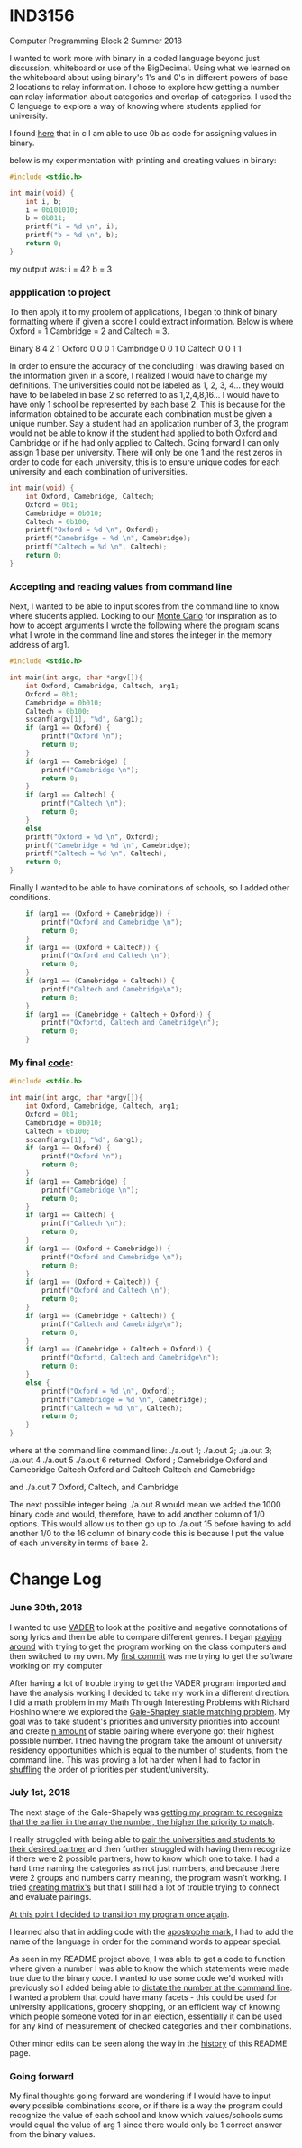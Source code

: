 # IND3156
Computer Programming Block 2 Summer 2018

I wanted to work more with binary in a coded language beyond just discussion, whiteboard or use of the BigDecimal. Using what we learned on the whiteboard about using binary's 1's and 0's in different powers of base 2 locations to relay information. I chose to explore how getting a number can relay information about categories and overlap of categories. I used the C language to explore a way of knowing where students applied for university.

I found [here](https://gcc.gnu.org/onlinedocs/gcc/Binary-constants.html) that in c I am able to use 0b as code for assigning values in binary. 

below is my experimentation with printing and creating values in binary:
``` c 
#include <stdio.h>

int main(void) {
    int i, b;
    i = 0b101010;
    b = 0b011;
    printf("i = %d \n", i);
    printf("b = %d \n", b);
    return 0;
}
```
my output was: i = 42 b = 3

### appplication to project

To then apply it to my problem of applications, I began to think of binary formatting where if given a score I could extract information. Below is where Oxford = 1 Cambridge = 2 and Caltech = 3. 

Binary      8   4   2   1
Oxford      0   0   0   1
Cambridge  0   0   1   0
Caltech     0   0   1   1

In order to ensure the accuracy of the concluding I was drawing based on the information given in a score, I realized I would have to change my definitions. The universities could not be labeled as 1, 2, 3, 4... they would have to be labeled in base 2 so referred to as 1,2,4,8,16... I would have to have only 1 school be represented by each base 2. This is because for the information obtained to be accurate each combination must be given a unique number. Say a student had an application number of 3, the program would not be able to know if the student had applied to both Oxford and Cambridge or if he had only applied to Caltech. Going forward I can only assign 1 base per university. There will only be one 1 and the rest zeros in order to code for each university, this is to ensure unique codes for each university and each combination of universities.

``` c
int main(void) {
    int Oxford, Camebridge, Caltech;
    Oxford = 0b1;
    Camebridge = 0b010;
    Caltech = 0b100;
    printf("Oxford = %d \n", Oxford);
    printf("Camebridge = %d \n", Camebridge);
    printf("Caltech = %d \n", Caltech);
    return 0;
}
```
### Accepting and reading values from command line

Next, I wanted to be able to input scores from the command line to know where students applied. Looking to our [Monte Carlo](http://10.0.161.51/Su18B2/index.php/Monte_Carlo_integrator) for inspiration as to how to accept arguments I wrote the following where the program scans what I wrote in the command line and stores the integer in the memory address of arg1.

``` c
#include <stdio.h>

int main(int argc, char *argv[]){
    int Oxford, Camebridge, Caltech, arg1;
    Oxford = 0b1;
    Camebridge = 0b010;
    Caltech = 0b100;
    sscanf(argv[1], "%d", &arg1);
    if (arg1 == Oxford) {
        printf("Oxford \n");
        return 0;
    }
    if (arg1 == Camebridge) {
        printf("Camebridge \n");
        return 0;
    }
    if (arg1 == Caltech) {
        printf("Caltech \n");
        return 0;
    }
    else
    printf("Oxford = %d \n", Oxford);
    printf("Camebridge = %d \n", Camebridge);
    printf("Caltech = %d \n", Caltech);
    return 0;
}
```
Finally I wanted to be able to have cominations of schools, so I added other conditions.

``` c
    if (arg1 == (Oxford + Camebridge)) {
        printf("Oxford and Camebridge \n");
        return 0;
    }
    if (arg1 == (Oxford + Caltech)) {
        printf("Oxford and Caltech \n");
        return 0;
    }
    if (arg1 == (Camebridge + Caltech)) {
        printf("Caltech and Camebridge\n");
        return 0;
    }
    if (arg1 == (Camebridge + Caltech + Oxford)) {
        printf("Oxfortd, Caltech and Camebridge\n");
        return 0;
    }
```
### My final [code](https://github.com/ariadruker1/IND3156/blob/master/application.c):
``` c
#include <stdio.h>

int main(int argc, char *argv[]){
    int Oxford, Camebridge, Caltech, arg1;
    Oxford = 0b1;
    Camebridge = 0b010;
    Caltech = 0b100;
    sscanf(argv[1], "%d", &arg1);
    if (arg1 == Oxford) {
        printf("Oxford \n");
        return 0;
    }
    if (arg1 == Camebridge) {
        printf("Camebridge \n");
        return 0;
    }
    if (arg1 == Caltech) {
        printf("Caltech \n");
        return 0;
    }
    if (arg1 == (Oxford + Camebridge)) {
        printf("Oxford and Camebridge \n");
        return 0;
    }
    if (arg1 == (Oxford + Caltech)) {
        printf("Oxford and Caltech \n");
        return 0;
    }
    if (arg1 == (Camebridge + Caltech)) {
        printf("Caltech and Camebridge\n");
        return 0;
    }
    if (arg1 == (Camebridge + Caltech + Oxford)) {
        printf("Oxfortd, Caltech and Camebridge\n");
        return 0;
    }
    else {
        printf("Oxford = %d \n", Oxford);
        printf("Camebridge = %d \n", Camebridge);
        printf("Caltech = %d \n", Caltech);
        return 0;
    }
}
```
where at the command line 
command line:   ./a.out 1;  ./a.out 2;  ./a.out 3;              ./a.out 4   ./a.out 5           ./a.out 6
returned:       Oxford ;    Camebridge  Oxford and Camebridge   Caltech     Oxford and Caltech  Caltech and Camebridge

and ./a.out 7
Oxford, Caltech, and Cambridge

The next possible integer being ./a.out 8 would mean we added the 1000 binary code and would, therefore, have to add another column of 1/0 options. This would allow us to then go up to ./a.out 15 before having to add another 1/0 to the 16 column of binary code this is because I put the value of each university in terms of base 2.  

# Change Log

### June 30th, 2018
I wanted to use [VADER](https://github.com/ariadruker1/IND3156/blob/master/VADERmanual.py) to look at the positive and negative connotations of song lyrics and then be able to compare different genres. I began [playing around](https://github.com/ariadruker1/IND3156/blob/master/vaderplay.py) with trying to get the program working on the class computers and then switched to my own. My [first commit](https://github.com/ariadruker1/IND3156/commit/a1acced06d1efc88842daa4c17a7b0a9d7e428a6#diff-04c6e90faac2675aa89e2176d2eec7d8) was me trying to get the software working on my computer

After having a lot of trouble trying to get the VADER program imported and have the analysis working I decided to take my work in a different direction. I did a math problem in my Math Through Interesting Problems with Richard Hoshino where we explored the [Gale-Shapley stable matching problem](https://github.com/ariadruker1/IND3156/commit/bdbee5f0a75ca6a0146f5b4c2c94fe30423a7843#diff-04c6e90faac2675aa89e2176d2eec7d8). My goal was to take student's priorities and university priorities into account and create [n amount](https://github.com/ariadruker1/IND3156/blob/master/startofgaleshapely.c) of stable pairing where everyone got their highest possible number. I tried having the program take the amount of university residency opportunities which is equal to the number of students, from the command line. This was proving a lot harder when I had to factor in [shuffling](https://github.com/ariadruker1/IND3156/blob/master/howtoshuffle.c) the order of priorities per student/university. 

### July 1st, 2018
The next stage of the Gale-Shapely was [getting my program to recognize that the earlier in the array the number, the higher the priority to match](https://github.com/ariadruker1/IND3156/commit/2b1d7c9ca069decdacca71234259aeefe6385506#diff-04c6e90faac2675aa89e2176d2eec7d8). 

I really struggled with being able to [pair the universities and students to their desired partner](https://github.com/ariadruker1/IND3156/commit/73f1eb1e3a586d9f0732a38c96484ef6ca417301#diff-04c6e90faac2675aa89e2176d2eec7d8)  and then further struggled with having them recognize if there were 2 possible partners, how to know which one to take. I had a hard time naming the categories as not just numbers, and because there were 2 groups and numbers carry meaning, the program wasn't working. I tried [creating matrix's](https://github.com/ariadruker1/IND3156/commit/2c1150274f9b111f075cfa372c01f98716efba24#diff-04c6e90faac2675aa89e2176d2eec7d8) but that I still had a lot of trouble trying to connect and evaluate pairings.

[At this point I decided to transition my program once again](https://github.com/ariadruker1/IND3156/commit/6a9d7cc9b32d3b4b24eb8aba7808a9cdd826c56a#diff-04c6e90faac2675aa89e2176d2eec7d8).

I learned also that in adding code with the [apostrophe mark,](https://github.com/ariadruker1/IND3156/commit/be9b4bfb815feba5fc8cf780433999414947d5bb#diff-04c6e90faac2675aa89e2176d2eec7d8) I had to add the name of the language in order for the command words to appear special. 

As seen in my README project above, I was able to get a code to function where given a number I was able to know the which statements were made true due to the binary code. I wanted to use some code we'd worked with previously so I added being able to [dictate the number at the command line](https://github.com/ariadruker1/IND3156/commit/5e0c3f2e7df01cfa62050dc6c6921aca982e1193#diff-04c6e90faac2675aa89e2176d2eec7d8). I wanted a problem that could have many facets - this could be used for university applications, grocery shopping, or an efficient way of knowing which people someone voted for in an election, essentially it can be used for any kind of measurement of checked categories and their combinations.  

Other minor edits can be seen along the way in the [history](https://github.com/ariadruker1/IND3156/commits/master/README.md) of this README page.


### Going forward
My final thoughts going forward are wondering if I would have to input every possible combinations score, or if there is a way the program could recognize the value of each school and know which values/schools sums would equal the value of arg 1 since there would only be 1 correct answer from the binary values. 

